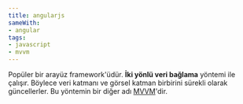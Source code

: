 ```yaml
---
title: angularjs
sameWith:
- angular
tags:
- javascript
- mvvm
---
```


Popüler bir arayüz framework'üdür. **İki yönlü veri bağlama** yöntemi ile çalışır. Böylece veri katmanı ve görsel katman birbirini sürekli olarak güncellerler. Bu yöntemin bir diğer adı [MVVM](/mvvm)'dir.
